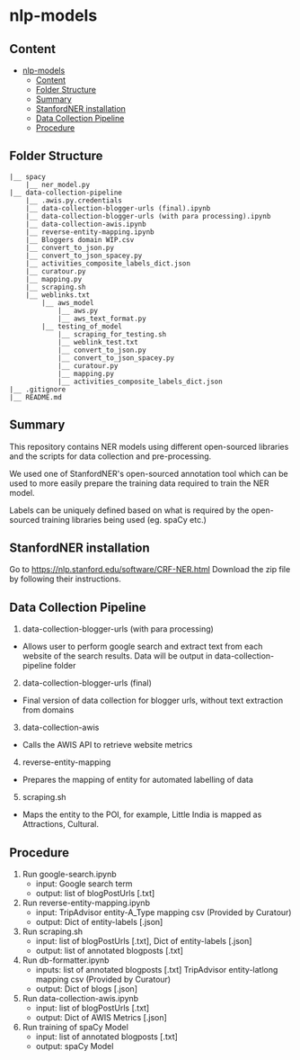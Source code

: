 # nlp-models

## Content
- [nlp-models](#nlp-models)
  - [Content](#content)
  - [Folder Structure](#folder-structure)
  - [Summary](#summary)
  - [StanfordNER installation](#stanfordner-installation)
  - [Data Collection Pipeline](#data-collection-pipeline)
  - [Procedure](#procedure)

## Folder Structure
```
|__ spacy
    |__ ner_model.py
|__ data-collection-pipeline
    |__ .awis.py.credentials
    |__ data-collection-blogger-urls (final).ipynb
    |__ data-collection-blogger-urls (with para processing).ipynb
    |__ data-collection-awis.ipynb
    |__ reverse-entity-mapping.ipynb
    |__ Bloggers domain WIP.csv
    |__ convert_to_json.py
    |__ convert_to_json_spacey.py
    |__ activities_composite_labels_dict.json
    |__ curatour.py
    |__ mapping.py
    |__ scraping.sh
    |__ weblinks.txt
        |__ aws_model
            |__ aws.py
            |__ aws_text_format.py
        |__ testing_of_model
            |__ scraping_for_testing.sh
            |__ weblink_test.txt
            |__ convert_to_json.py
            |__ convert_to_json_spacey.py
            |__ curatour.py
            |__ mapping.py
            |__ activities_composite_labels_dict.json
|__ .gitignore
|__ README.md
```

## Summary
This repository contains NER models using different open-sourced libraries and the scripts for data collection and pre-processing.

We used one of StanfordNER's open-sourced annotation tool which can be used to more easily prepare the training data required to train the NER model.

Labels can be uniquely defined based on what is required by the open-sourced training libraries being used (eg. spaCy etc.)

## StanfordNER installation
Go to https://nlp.stanford.edu/software/CRF-NER.html
Download the zip file by following their instructions.

## Data Collection Pipeline
1. data-collection-blogger-urls (with para processing)
- Allows user to perform google search and extract text from each website of the search results. Data will be output in data-collection-pipeline folder

2. data-collection-blogger-urls (final)
- Final version of data collection for blogger urls, without text extraction from domains

3. data-collection-awis
- Calls the AWIS API to retrieve website metrics

4. reverse-entity-mapping
- Prepares the mapping of entity for automated labelling of data

5. scraping.sh
- Maps the entity to the POI, for example, Little India is mapped as Attractions, Cultural.


## Procedure
1. Run google-search.ipynb 
   - input: Google search term
   - output: list of blogPostUrls [.txt]
2. Run reverse-entity-mapping.ipynb 
   - input: TripAdvisor entity-A_Type mapping csv (Provided by Curatour)
   - output: Dict of entity-labels [.json]
3. Run scraping.sh
   - input: list of blogPostUrls [.txt], Dict of entity-labels [.json]
   - output: list of annotated blogposts [.txt]
4. Run db-formatter.ipynb
   - inputs: list of annotated blogposts [.txt]
            TripAdvisor entity-latlong mapping csv (Provided by Curatour)
   - output: Dict of blogs [.json]
5. Run data-collection-awis.ipynb
   - input: list of blogPostUrls [.txt]
   - output: Dict of AWIS Metrics [.json]
6. Run training of spaCy Model
   - input: list of annotated blogposts [.txt]
   - output: spaCy Model


